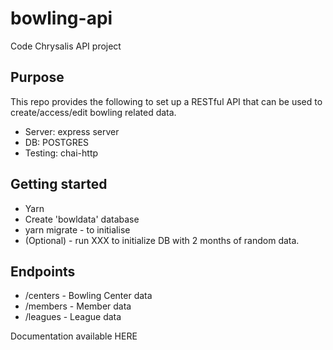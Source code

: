 # bowling-api
Code Chrysalis API project

## Purpose

This repo provides the following to set up a RESTful API that can be used to create/access/edit bowling related data.

- Server: express server
- DB: POSTGRES
- Testing: chai-http

## Getting started

- Yarn
- Create 'bowldata' database
- yarn migrate - to initialise
- (Optional) - run XXX to initialize DB with 2 months of random data.

## Endpoints

- /centers - Bowling Center data
- /members - Member data
- /leagues - League data

Documentation available HERE